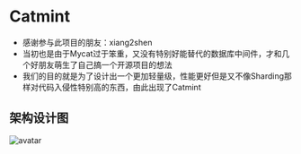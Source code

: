 # Catmint
* 感谢参与此项目的朋友：xiang2shen
* 当初也是由于Mycat过于笨重，又没有特别好能替代的数据库中间件，才和几个好朋友萌生了自己搞一个开源项目的想法
* 我们的目的就是为了设计出一个更加轻量级，性能更好但是又不像Sharding那样对代码入侵性特别高的东西，由此出现了Catmint


## 架构设计图
![avatar](http://q2jqzh8ar.bkt.clouddn.com/%E6%9E%B6%E6%9E%84%E8%AE%BE%E8%AE%A1.png-ss)

